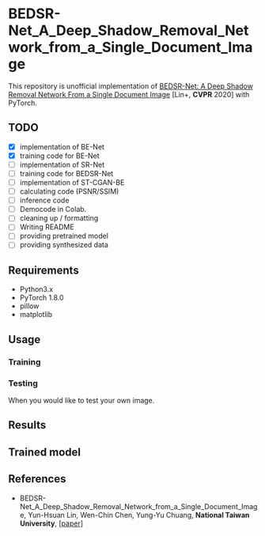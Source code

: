 # BEDSR-Net_A_Deep_Shadow_Removal_Network_from_a_Single_Document_Image

This repository is unofficial implementation of  [BEDSR-Net: A Deep Shadow Removal Network From a Single Document Image](https://openaccess.thecvf.com/content_CVPR_2020/html/Lin_BEDSR-Net_A_Deep_Shadow_Removal_Network_From_a_Single_Document_CVPR_2020_paper.html) [Lin+, **CVPR** 2020] with PyTorch.
## TODO
* [x] implementation of BE-Net
* [x] training code for BE-Net
* [ ] implementation of SR-Net
* [ ] training code for BEDSR-Net
* [ ] implementation of ST-CGAN-BE
* [ ] calculating code (PSNR/SSIM)
* [ ] inference code
* [ ] Democode in Colab.
* [ ] cleaning up / formatting 
* [ ] Writing README
* [ ] providing pretrained model
* [ ] providing synthesized data

## Requirements
* Python3.x
* PyTorch 1.8.0
* pillow
* matplotlib

## Usage

### Training

### Testing

When you would like to test your own image.

## Results

## Trained model

## References
* BEDSR-Net_A_Deep_Shadow_Removal_Network_from_a_Single_Document_Image, Yun-Hsuan Lin, Wen-Chin Chen, Yung-Yu Chuang, **National Taiwan University**, [[paper]](https://openaccess.thecvf.com/content_CVPR_2020/html/Lin_BEDSR-Net_A_Deep_Shadow_Removal_Network_From_a_Single_Document_CVPR_2020_paper.html)
